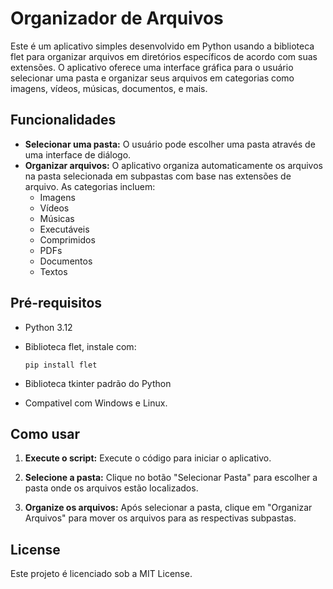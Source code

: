 # Organizador de Arquivos

Este é um aplicativo simples desenvolvido em Python usando a biblioteca flet para organizar arquivos em diretórios específicos de acordo com suas extensões. O aplicativo oferece uma interface gráfica para o usuário selecionar uma pasta e organizar seus arquivos em categorias como imagens, vídeos, músicas, documentos, e mais.

## Funcionalidades

- **Selecionar uma pasta:** O usuário pode escolher uma pasta através de uma interface de diálogo.
- **Organizar arquivos:** O aplicativo organiza automaticamente os arquivos na pasta selecionada em subpastas com base nas extensões de arquivo. As categorias incluem:
  - Imagens
  - Vídeos
  - Músicas
  - Executáveis
  - Comprimidos
  - PDFs
  - Documentos
  - Textos

## Pré-requisitos
- Python 3.12
- Biblioteca flet, instale com:
  
  ```
  pip install flet
  ```
- Biblioteca tkinter padrão do Python
- Compativel com Windows e Linux.

## Como usar
1. **Execute o script:** Execute o código para iniciar o aplicativo.

2. **Selecione a pasta:** Clique no botão "Selecionar Pasta" para escolher a pasta onde os arquivos estão localizados.

3. **Organize os arquivos:** Após selecionar a pasta, clique em "Organizar Arquivos" para mover os arquivos para as respectivas subpastas.

## License

Este projeto é licenciado sob a MIT License.
